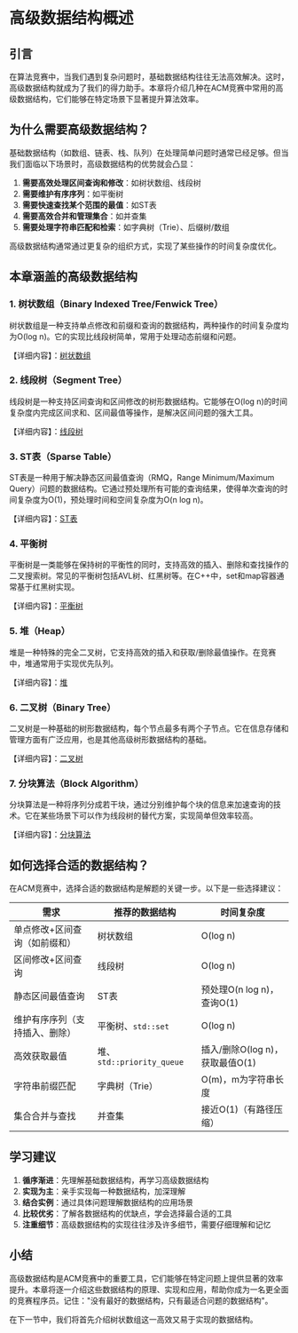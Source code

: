 # 高级数据结构概述

## 引言

在算法竞赛中，当我们遇到复杂问题时，基础数据结构往往无法高效解决。这时，高级数据结构就成为了我们的得力助手。本章将介绍几种在ACM竞赛中常用的高级数据结构，它们能够在特定场景下显著提升算法效率。

## 为什么需要高级数据结构？

基础数据结构（如数组、链表、栈、队列）在处理简单问题时通常已经足够。但当我们面临以下场景时，高级数据结构的优势就会凸显：

1. **需要高效处理区间查询和修改**：如树状数组、线段树
2. **需要维护有序序列**：如平衡树
3. **需要快速查找某个范围的最值**：如ST表
4. **需要高效合并和管理集合**：如并查集
5. **需要处理字符串匹配和检索**：如字典树（Trie）、后缀树/数组

高级数据结构通常通过更复杂的组织方式，实现了某些操作的时间复杂度优化。

## 本章涵盖的高级数据结构

### 1. 树状数组（Binary Indexed Tree/Fenwick Tree）

树状数组是一种支持单点修改和前缀和查询的数据结构，两种操作的时间复杂度均为O(log n)。它的实现比线段树简单，常用于处理动态前缀和问题。

【详细内容】：[树状数组](./树状数组.md)

### 2. 线段树（Segment Tree）

线段树是一种支持区间查询和区间修改的树形数据结构。它能够在O(log n)的时间复杂度内完成区间求和、区间最值等操作，是解决区间问题的强大工具。

【详细内容】：[线段树](../数据结构/线段树.md)

### 3. ST表（Sparse Table）

ST表是一种用于解决静态区间最值查询（RMQ，Range Minimum/Maximum Query）问题的数据结构。它通过预处理所有可能的查询结果，使得单次查询的时间复杂度为O(1)，预处理时间和空间复杂度为O(n log n)。

【详细内容】：[ST表](./ST表.md)

### 4. 平衡树

平衡树是一类能够在保持树的平衡性的同时，支持高效的插入、删除和查找操作的二叉搜索树。常见的平衡树包括AVL树、红黑树等。在C++中，set和map容器通常基于红黑树实现。

【详细内容】：[平衡树](./平衡树.md)

### 5. 堆（Heap）

堆是一种特殊的完全二叉树，它支持高效的插入和获取/删除最值操作。在竞赛中，堆通常用于实现优先队列。

【详细内容】：[堆](./堆.md)

### 6. 二叉树（Binary Tree）

二叉树是一种基础的树形数据结构，每个节点最多有两个子节点。它在信息存储和管理方面有广泛应用，也是其他高级树形数据结构的基础。

【详细内容】：[二叉树](./二叉树.md)

### 7. 分块算法（Block Algorithm）

分块算法是一种将序列分成若干块，通过分别维护每个块的信息来加速查询的技术。它在某些场景下可以作为线段树的替代方案，实现简单但效率较高。

【详细内容】：[分块算法](./分块算法.md)

## 如何选择合适的数据结构？

在ACM竞赛中，选择合适的数据结构是解题的关键一步。以下是一些选择建议：

| 需求 | 推荐的数据结构 | 时间复杂度 |
|-----|--------------|-----------|
| 单点修改+区间查询（如前缀和） | 树状数组 | O(log n) |
| 区间修改+区间查询 | 线段树 | O(log n) |
| 静态区间最值查询 | ST表 | 预处理O(n log n)，查询O(1) |
| 维护有序序列（支持插入、删除） | 平衡树、`std::set` | O(log n) |
| 高效获取最值 | 堆、`std::priority_queue` | 插入/删除O(log n)，获取最值O(1) |
| 字符串前缀匹配 | 字典树（Trie） | O(m)，m为字符串长度 |
| 集合合并与查找 | 并查集 | 接近O(1)（有路径压缩） |

## 学习建议

1. **循序渐进**：先理解基础数据结构，再学习高级数据结构
2. **实现为主**：亲手实现每一种数据结构，加深理解
3. **结合实例**：通过具体问题理解数据结构的应用场景
4. **比较优劣**：了解各数据结构的优缺点，学会选择最合适的工具
5. **注重细节**：高级数据结构的实现往往涉及许多细节，需要仔细理解和记忆

## 小结

高级数据结构是ACM竞赛中的重要工具，它们能够在特定问题上提供显著的效率提升。本章将逐一介绍这些数据结构的原理、实现和应用，帮助你成为一名更全面的竞赛程序员。记住："没有最好的数据结构，只有最适合问题的数据结构"。

在下一节中，我们将首先介绍树状数组这一高效又易于实现的数据结构。